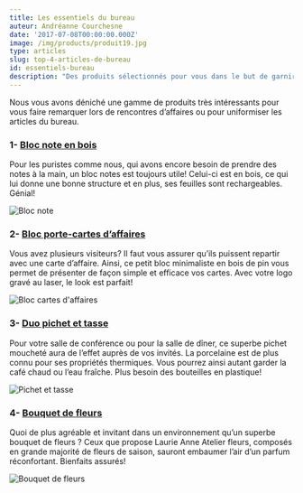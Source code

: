 ```yaml
---
title: Les essentiels du bureau
auteur: Andréanne Courchesne
date: '2017-07-08T00:00:00.000Z'
image: /img/products/produit19.jpg
type: articles
slug: top-4-articles-de-bureau
id: essentiels-bureau
description: "Des produits sélectionnés pour vous dans le but de garnir votre bureau: bloc note, porte-cartes et j'en passe"
---
```


Nous vous avons déniché une gamme de produits très intéressants pour vous faire remarquer lors de rencontres d’affaires ou pour uniformiser les articles du bureau. 

### 1- [Bloc note en bois](/produits/bloc-note/) 
Pour les puristes comme nous, qui avons encore besoin de prendre des notes à la main, un bloc notes est toujours utile! Celui-ci est en bois, ce qui lui donne une bonne structure et en plus, ses feuilles sont rechargeables. Génial! 

![Bloc note](/img/products/produit19.jpg)

### 2- [Bloc porte-cartes d’affaires](/produits/bloc-porte-cartes-daffaires/)
Vous avez plusieurs visiteurs? Il faut vous assurer qu’ils puissent repartir avec une carte d’affaire. Ainsi, ce petit bloc minimaliste en bois de pin vous permet de présenter de façon simple et efficace vos cartes. Avec votre logo gravé au laser, le look est parfait! 

![Bloc cartes d'affaires](/img/products/produit3-1.jpg)

### 3- [Duo pichet et tasse](/produits/duo-pichet-tasse/) 
Pour votre salle de conférence ou pour la salle de dîner, ce superbe pichet moucheté aura de l’effet auprès de vos invités. La porcelaine est de plus connu pour ses propriétés thermiques. Vous pourrez ainsi autant garder la café chaud ou l’eau fraîche. Plus besoin des bouteilles en plastique! 

![Pichet et tasse](/img/products/produit23.jpg)

### 4- [Bouquet de fleurs](/produits/bouquet-fleurs/)
Quoi de plus agréable et invitant dans un environnement qu’un superbe bouquet de fleurs ? Ceux que propose Laurie Anne Atelier fleurs, composés en grande majorité de fleurs de saison, sauront embaumer l’air d’un parfum réconfortant. Bienfaits assurés!  

![Bouquet de fleurs](/img/uploads/bouquet60.jpg)
